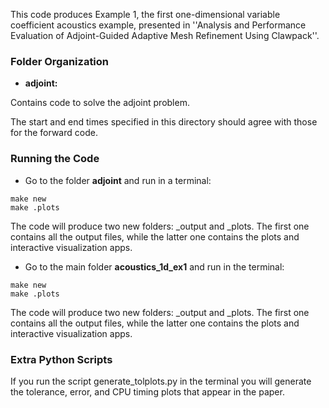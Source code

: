 This code produces Example 1, the first one-dimensional variable coefficient acoustics example, presented in ''Analysis and Performance Evaluation of Adjoint-Guided Adaptive Mesh Refinement Using Clawpack''.

### Folder Organization
* **adjoint:**

Contains code to solve the adjoint problem.

The start and end times specified in this directory should agree with those for the forward code.

### Running the Code

* Go to the folder **adjoint** and run in a terminal:

```
make new
make .plots
```

The code will produce two new folders: _output and _plots. 
The first one contains all the output files, while the latter one contains the plots and interactive 
visualization apps.

* Go to the main folder **acoustics_1d_ex1** and run in the terminal:

```
make new
make .plots
```

The code will produce two new folders: _output and _plots. 
The first one contains all the output files, while the latter one contains the plots and interactive 
visualization apps.

### Extra Python Scripts

If you run the script generate_tolplots.py in the terminal you will generate 
the tolerance, error, and CPU timing plots that appear in the paper. 


